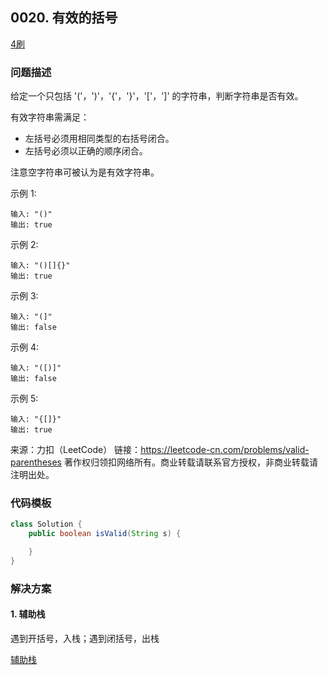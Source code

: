 <script src="https://cdn.bootcss.com/mathjax/2.7.7/MathJax.js?config=TeX-AMS-MML_HTMLorMML"></script>

## 0020. 有效的括号

[4刷](qu0020/solu/Solution.java)

### 问题描述

给定一个只包括 '('，')'，'{'，'}'，'['，']' 的字符串，判断字符串是否有效。

有效字符串需满足：


* 左括号必须用相同类型的右括号闭合。
* 左括号必须以正确的顺序闭合。


注意空字符串可被认为是有效字符串。

示例 1:

```
输入: "()"
输出: true
```

示例 2:

```
输入: "()[]{}"
输出: true
```

示例 3:

```
输入: "(]"
输出: false
```

示例 4:

```
输入: "([)]"
输出: false
```

示例 5:

```
输入: "{[]}"
输出: true
```

来源：力扣（LeetCode）
链接：https://leetcode-cn.com/problems/valid-parentheses
著作权归领扣网络所有。商业转载请联系官方授权，非商业转载请注明出处。


### 代码模板

``` java
class Solution {
    public boolean isValid(String s) {

    }
}
```

### 解决方案

#### 1. 辅助栈

遇到开括号，入栈；遇到闭括号，出栈

[辅助栈](qu0020/solu1/Solution.java)
